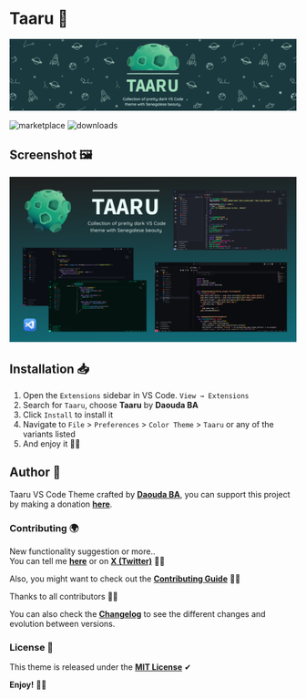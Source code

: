 # Taaru 🎨

![cover](assets/images/cover.png)

![marketplace](https://img.shields.io/vscode-marketplace/v/daoodaba975.taaru.svg?maxAge=3600&style=for-the-badge&labelColor=1D4930&color=52BF81)
![downloads](https://img.shields.io/visual-studio-marketplace/d/daoodaba975.taaru.svg?maxAge=3600&style=for-the-badge&labelColor=1D4930&color=52BF81)

## Screenshot 🖼️

![cover](assets/images/screenshot.png)

## Installation 📥

1. Open the `Extensions` sidebar in VS Code. `View → Extensions`
2. Search for `Taaru`, choose **Taaru** by **Daouda BA**
3. Click `Install` to install it
4. Navigate to `File` > `Preferences` > `Color Theme` > `Taaru` or any of the variants listed
5. And enjoy it 👌🏾

## Author 🌟

Taaru VS Code Theme crafted by **[Daouda BA](https://github.com/daoodaba975)**, you can support this project by making a donation **[here](https://www.buymeacoffee.com/daoodaba975)**.

### Contributing 🌍

New functionality suggestion or more..  
You can tell me **[here](https://github.com/daoodaba975/taaru/issues)** or on **[X (Twitter)](https://x.com/daoodaba975)** 🙌🏾

Also, you might want to check out the **[Contributing Guide](assets/CONTRIBUTING.md)** 🤝🏾

Thanks to all contributors 👏🏽

You can also check the **[Changelog](assets/CHANGELOG.md)** to see the different changes and evolution between versions.

### License 🎫

This theme is released under the **[MIT License](assets/LICENSE.md)** ✔

**Enjoy!** 🙏🏾
